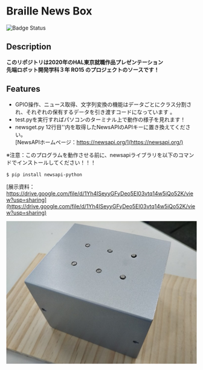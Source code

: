 Braille News Box
====
![Badge Status](https://services-as-a-ci)

## Description
**このリポジトリは2020年のHAL東京就職作品プレゼンテーション  
先端ロボット開発学科３年 RO15 のプロジェクトのソースです！**


## Features
- GPIO操作、ニュース取得、文字列変換の機能はデータごとにクラス分割され、それぞれの保有するデータを引き渡すコードになっています 。
- test.pyを実行すればパソコンのターミナル上で動作の様子を見れます！
- newsget.py 12行目''内を取得したNewsAPIのAPIキーに置き換えてください。  
[NewsAPIホームページ：https://newsapi.org/](https://newsapi.org/)

※注意：このプログラムを動作させる前に、newsapiライブラリを以下のコマンドでインストールしてください！！！
```
$ pip install newsapi-python 
```




[展示資料：https://drive.google.com/file/d/1Yh4ISeyyGFyDeo5El03vtq14w5iQo52K/view?usp=sharing](https://drive.google.com/file/d/1Yh4ISeyyGFyDeo5El03vtq14w5iQo52K/view?usp=sharing)


![イメージ](https://github.com/AmanoKokoro/Braille_News_Box/blob/master/images/DSC_1284.JPG)
